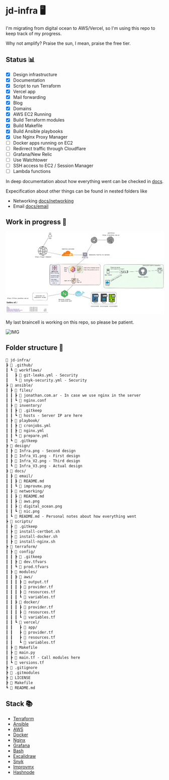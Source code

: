 # jd-infra 🖥 

I'm migrating from digital ocean to AWS/Vercel, so I'm using this repo to keep track of my progress.

Why not amplify? Praise the sun, I mean, praise the free tier.

## Status 📊

- [x] Design infrastructure
- [x] Documentation
- [x] Script to run Terraform
- [x] Vercel app
- [x] Mail forwarding
- [x] Blog
- [x] Domains
- [x] AWS EC2 Running
- [x] Build Terraform modules
- [x] Build Makefile
- [x] Build Ansible playbooks
- [x] Use Nginx Proxy Manager
- [ ] Docker apps running on EC2
- [ ] Redirrect traffic through Cloudflare
- [ ] Grafana/New Relic
- [ ] Use Watchtower
- [ ] SSH access to EC2 / Session Manager
- [ ] Lambda functions

In deep documentation about how everything went can be checked in [docs](./docs/README.md).

Expecification about other things can be found in nested folders like

- Networking [docs/networking](./docs/networking/README.md)
- Email [docs/email](./docs/email/README.md)

## Work in progress 🧰

![IMG](./design/New_ARQ_2.png)

My last braincell is working on this repo, so please be patient.

![IMG](https://media.tenor.com/DpgEL1ITpE4AAAAd/nanashi-mumei-loading.gif)

## Folder structure 📂

```
🌳 jd-infra/
┣ 📁 .github/
┃ ┗ 📁 workflows/
┃   ┣ 📄 git-leaks.yml - Security
┃   ┗ 📄 snyk-security.yml - Security
┣ 📁 ansible/
┃ ┣ 📁 files/
┃ ┃ ┣ 📄 jonathan.com.ar - In case we use nginx in the server
┃ ┃ ┗ 📄 nginx.conf
┃ ┣ 📁 inventory/
┃ ┃ ┣ 📄 .gitkeep
┃ ┃ ┗ 📄 hosts - Server IP are here
┃ ┣ 📁 playbook/
┃ ┃ ┣ 📄 cronjobs.yml
┃ ┃ ┣ 📄 nginx.yml
┃ ┃ ┗ 📄 prepare.yml
┃ ┗ 📄 .gitkeep
┣ 📁 design/
┃ ┣ 📄 Infra.png - Second design
┃ ┣ 📄 Infra_V1.png - First design
┃ ┣ 📄 Infra_V2.png - Third design
┃ ┗ 📄 Infra_V3.png - Actual design
┣ 📁 docs/
┃ ┣ 📁 email/
┃ ┃ ┣ 📄 README.md
┃ ┃ ┗ 📄 improvmx.png
┃ ┣ 📁 networking/
┃ ┃ ┣ 📄 README.md
┃ ┃ ┣ 📄 aws.png
┃ ┃ ┣ 📄 digital_ocean.png
┃ ┃ ┗ 📄 nic.png
┃ ┗ 📄 README.md - Personal notes about how everything went
┣ 📁 scripts/
┃ ┣ 📄 .gitkeep
┃ ┣ 📄 install-certbot.sh
┃ ┣ 📄 install-docker.sh
┃ ┣ 📄 install-nginx.sh
┣ 📁 terraform/
┃ ┣ 📁 config/
┃ ┃ ┣ 📄 .gitkeep
┃ ┃ ┣ 📄 dev.tfvars
┃ ┃ ┗ 📄 prod.tfvars
┃ ┣ 📁 modules/
┃ ┃ ┣ 📁 aws/
┃ ┃ ┃ ┣ 📄 output.tf
┃ ┃ ┃ ┣ 📄 provider.tf
┃ ┃ ┃ ┣ 📄 resources.tf
┃ ┃ ┃ ┗ 📄 variables.tf
┃ ┃ ┣ 📁 docker/
┃ ┃ ┃ ┣ 📄 provider.tf
┃ ┃ ┃ ┣ 📄 resources.tf
┃ ┃ ┃ ┗ 📄 variables.tf
┃ ┃ ┗ 📁 vercel/
┃ ┃   ┣ 📁 app/
┃ ┃   ┣ 📄 provider.tf
┃ ┃   ┣ 📄 resources.tf
┃ ┃   ┗ 📄 variables.tf
┃ ┣ 📄 Makefile
┃ ┣ 📄 main.py
┃ ┣ 📄 main.tf - Call modules here
┃ ┗ 📄 versions.tf
┣ 📄 .gitignore
┣ 📄 .gitmodules
┣ 📄 LICENSE
┣ 📄 Makefile
┗ 📄 README.md
```

## Stack 📚

- [Terraform](https://www.terraform.io/)
- [Ansible](https://www.ansible.com/)
- [AWS](https://aws.amazon.com/)
- [Docker](https://www.docker.com/)
- [Nginx](https://www.nginx.com/)
- [Grafana](https://grafana.com/)
- [Bash](https://www.gnu.org/software/bash/)
- [Excalidraw](https://excalidraw.com/)
- [Snyk](https://snyk.io/)
- [Improvmx](https://improvmx.com/)
- [Hashnode](https://hashnode.com/)
